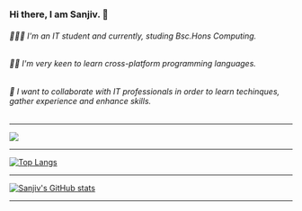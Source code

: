 ### Hi there, I am Sanjiv. 👋

<!--
**sanjiv576/sanjiv576** is a ✨ _special_ ✨ repository because its `README.md` (this file) appears on your GitHub profile.

Here are some ideas to get you started:

- 🔭 I’m currently working on ...
- 🌱 I’m currently learning ...
- 👯 I’m looking to collaborate on ...
- 🤔 I’m looking for help with ...
- 💬 Ask me about ...
- 📫 How to reach me: ...
- 😄 Pronouns: ...
- ⚡ Fun fact: ...
-->
 ###### 👨🏻‍💻  I'm an IT student and currently, studing Bsc.Hons Computing.
 ###### 🙋🏻  I'm very keen to learn cross-platform programming languages.
 ###### 🔗  I want to collaborate with IT professionals in order to learn techinques, gather experience and enhance skills.
 
 ---
 <!-- Usage is added 
   [![Readme Card](https://github-readme-stats.vercel.app/api/pin/?username=sanjiv576&repo=github-readme-stats)](https://github.com/sanjiv576)-->
 
 <!-- profile view added -->
 ![](https://komarev.com/ghpvc/?username=sanjiv576&color=blue&label=PROFILE+VIEWS)

 
 ---
  <!-- using languages in GitHub-->
 [![Top Langs](https://github-readme-stats.vercel.app/api/top-langs/?username=sanjiv576&langs_count=9&layout=compact)](https://github.com/sanjiv576/github-readme-stats)
 
 ---
 <!-- GitHub stats is added   -->
 [![Sanjiv's GitHub stats](https://github-readme-stats.vercel.app/api?username=sanjiv576&count_private=true&show_icons=true&theme=solarized-dark)](https://github.com/sanjiv576/github-readme-stats)
 
 ---
 <!-- showing recent works done in this week

 [![willianrod's wakatime stats](https://github-readme-stats.vercel.app/api/wakatime?username=willianrod)](https://github.com/sanjiv576/github-readme-stats)
-->
 
 
